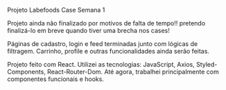 Projeto Labefoods Case Semana 1

Projeto ainda não finalizado por motivos de falta de tempo!! pretendo finalizá-lo em breve quando tiver uma brecha nos cases!

Páginas de cadastro, login e feed terminadas junto com lógicas de filtragem.
Carrinho, profile e outras funcionalidades ainda serão feitas.

Projeto feito com React. Utilizei as tecnologias: JavaScript, Axios, Styled-Components, React-Router-Dom. Até agora, trabalhei principalmente com componentes funcionais e hooks.